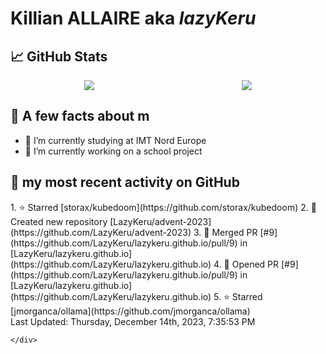 <body>
    <div class="header">
        <h1><b>Killian ALLAIRE</b> aka <i>lazyKeru</i></h1>
    </div>
    <div class="body">
        <div>
            <h2>📈 GitHub Stats</h2>
            <div style="display: flex; align-items: flex-start; justify-content:space-around;">
                <img src="https://github-readme-stats.vercel.app/api?username=LazyKeru&theme=graywhite&show_icons=true" />
                <img src="https://github-readme-stats.vercel.app/api/top-langs/?username=LazyKeru" />
            </div>
        </div>
        <div>
            <h2>📣 A few facts about m</h2>
            <ul>
                <li>🌱 I’m currently studying at IMT Nord Europe</li>
                <li>🔭 I’m currently working on a school project</li>
            </ul>
        </div>
        <div>
            <h2>🌱 my most recent activity on GitHub</h2>
            <div>
                <!--RECENT_ACTIVITY:start-->
1. ⭐ Starred [storax/kubedoom](https://github.com/storax/kubedoom)
2. 📔 Created new repository [LazyKeru/advent-2023](https://github.com/LazyKeru/advent-2023)
3. 🎉 Merged PR [#9](https://github.com/LazyKeru/lazykeru.github.io/pull/9) in [LazyKeru/lazykeru.github.io](https://github.com/LazyKeru/lazykeru.github.io)
4. 💪 Opened PR [#9](https://github.com/LazyKeru/lazykeru.github.io/pull/9) in [LazyKeru/lazykeru.github.io](https://github.com/LazyKeru/lazykeru.github.io)
5. ⭐ Starred [jmorganca/ollama](https://github.com/jmorganca/ollama)
                <!--RECENT_ACTIVITY:end-->
            </div>
            <div>
                <!--RECENT_ACTIVITY:last_update-->
Last Updated: Thursday, December 14th, 2023, 7:35:53 PM
                <!--RECENT_ACTIVITY:last_update_end-->
            </div>
        </div>
    </div>
    <div class="footer">

    </div>
</body>

<!--
**LazyKeru/LazyKeru** is a ✨ _special_ ✨ repository because its `README.md` (this file) appears on your GitHub profile.

Here are some ideas to get you started:

- 🔭 I’m currently working on ...
- 🌱 I’m currently learning ...
- 👯 I’m looking to collaborate on ...
- 🤔 I’m looking for help with ...
- 💬 Ask me about ...
- 📫 How to reach me: ...
- 😄 Pronouns: ...
- ⚡ Fun fact: ...
-->